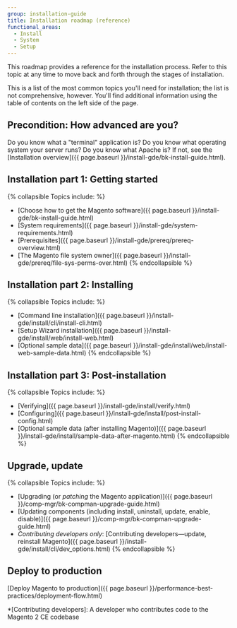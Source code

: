 ```yaml
---
group: installation-guide
title: Installation roadmap (reference)
functional_areas:
  - Install
  - System
  - Setup
---
```


This roadmap provides a reference for the installation process. Refer to this topic at any time to move back and forth through the stages of installation.

This is a list of the most common topics you'll need for installation; the list is not comprehensive, however. You'll find additional information using the table of contents on the left side of the page.

## Precondition: How advanced are you?

Do you know what a "terminal" application is? Do you know what operating system your server runs? Do you know what Apache is? If not, see the [Installation overview]({{ page.baseurl }}/install-gde/bk-install-guide.html).

## Installation part 1: Getting started
{% collapsible Topics include: %}

*	[Choose how to get the Magento software]({{ page.baseurl }}/install-gde/bk-install-guide.html)
*	[System requirements]({{ page.baseurl }}/install-gde/system-requirements.html)
*	[Prerequisites]({{ page.baseurl }}/install-gde/prereq/prereq-overview.html)
*	[The Magento file system owner]({{ page.baseurl }}/install-gde/prereq/file-sys-perms-over.html)
{% endcollapsible %}

## Installation part 2: Installing
{% collapsible Topics include: %}

*	[Command line installation]({{ page.baseurl }}/install-gde/install/cli/install-cli.html)
*	[Setup Wizard installation]({{ page.baseurl }}/install-gde/install/web/install-web.html)
*	[Optional sample data]({{ page.baseurl }}/install-gde/install/web/install-web-sample-data.html)
{% endcollapsible %}

## Installation part 3: Post-installation
{% collapsible Topics include: %}

*	[Verifying]({{ page.baseurl }}/install-gde/install/verify.html)
*	[Configuring]({{ page.baseurl }}/install-gde/install/post-install-config.html)
*	[Optional sample data (after installing Magento)]({{ page.baseurl }}/install-gde/install/sample-data-after-magento.html)
{% endcollapsible %}

## Upgrade, update
{% collapsible Topics include: %}

*	[Upgrading (or *patching* the Magento application)]({{ page.baseurl }}/comp-mgr/bk-compman-upgrade-guide.html)
*	[Updating components (including install, uninstall, update, enable, disable)]({{ page.baseurl }}/comp-mgr/bk-compman-upgrade-guide.html)
*	*Contributing developers only*: [Contributing developers&mdash;update, reinstall Magento]({{ page.baseurl }}/install-gde/install/cli/dev_options.html)
{% endcollapsible %}

## Deploy to production

[Deploy Magento to production]({{ page.baseurl }}/performance-best-practices/deployment-flow.html)

*[Contributing developers]: A developer who contributes code to the Magento 2 CE codebase
